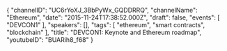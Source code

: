 {
    "channelID": "UC6rYoXJ_3BbPyWx_GQDDRRQ",
    "channelName": "Ethereum",
    "date": "2015-11-24T17:38:52.000Z",
    "draft": false,
    "events": [
        "DEVCON1"
    ],
    "speakers": [],
    "tags": [
        "ethereum",
        "smart contracts",
        "blockchain"
    ],
    "title": "DEVCON1: Keynote and Ethereum roadmap",
    "youtubeID": "BUARih8_f68"
}